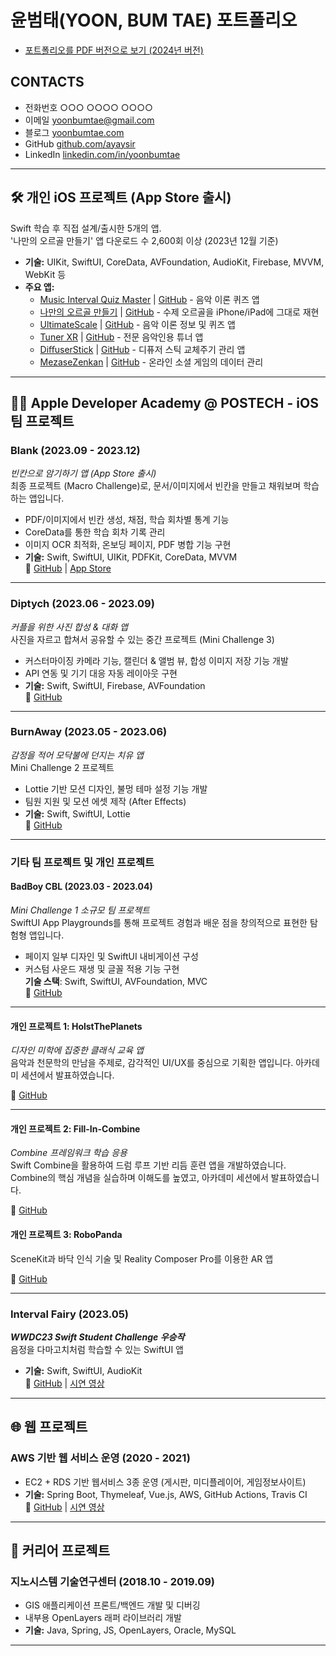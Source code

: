 # 윤범태(YOON, BUM TAE) 포트폴리오
- [포트폴리오를 PDF 버전으로 보기 (2024년 버전)](http://yoonbumtae.com/portfolio/2004)
 
## CONTACTS

- 전화번호 ○○○ ○○○○ ○○○○
- 이메일 [yoonbumtae@gmail.com](mailto:yoonbumtae@gmail.com)
- 블로그 [yoonbumtae.com](http://yoonbumtae.com)
- GitHub [github.com/ayaysir](https://github.com/ayaysir)
- LinkedIn [linkedin.com/in/yoonbumtae](https://linkedin.com/in/yoonbumtae)

---

## 🛠 개인 iOS 프로젝트 (App Store 출시)

Swift 학습 후 직접 설계/출시한 5개의 앱.  
'나만의 오르골 만들기' 앱 다운로드 수 2,600회 이상 (2023년 12월 기준)

- **기술:** UIKit, SwiftUI, CoreData, AVFoundation, AudioKit, Firebase, MVVM, WebKit 등
- **주요 앱:**
  - [Music Interval Quiz Master](https://apps.apple.com/kr/app/id6738980588) | [GitHub](https://github.com/ayaysir/MusicIntervalQuizMaster) - 음악 이론 퀴즈 앱 
  - [나만의 오르골 만들기](https://apps.apple.com/kr/app/id1596583920) | [GitHub](https://github.com/ayaysir/MusicBox) - 수제 오르골을 iPhone/iPad에 그대로 재현
  - [UltimateScale](https://apps.apple.com/kr/app/ultimatescale/id1631310626) | [GitHub](https://github.com/ayaysir/MusicScale) - 음악 이론 정보 및 퀴즈 앱 
  - [Tuner XR](https://apps.apple.com/kr/app/tuner-xr/id1581803256) | [GitHub](https://github.com/ayaysir/iOS-Tuner) - 전문 음악인용 튜너 앱 
  - [DiﬀuserStick](https://apps.apple.com/kr/app/diﬀuserstick/id1578285458) | [GitHub](https://github.com/ayaysir/iOS-DiﬀuserStick) - 디퓨저 스틱 교체주기 관리 앱
  - [MezaseZenkan](https://apps.apple.com/app/mezasezenkan/id1622849722) | [GitHub](https://github.com/ayaysir/iOS-MezaseZenkan) - 온라인 소셜 게임의 데이터 관리 

---

## 🧑‍💻 Apple Developer Academy @ POSTECH - iOS 팀 프로젝트

### **Blank** (2023.09 - 2023.12)  
_빈칸으로 암기하기 앱 (App Store 출시)_  
최종 프로젝트 (Macro Challenge)로, 문서/이미지에서 빈칸을 만들고 채워보며 학습하는 앱입니다.

- PDF/이미지에서 빈칸 생성, 채점, 학습 회차별 통계 기능
- CoreData를 통한 학습 회차 기록 관리
- 이미지 OCR 최적화, 온보딩 페이지, PDF 병합 기능 구현
- **기술:** Swift, SwiftUI, UIKit, PDFKit, CoreData, MVVM  
🔗 [GitHub](https://github.com/DeveloperAcademy-POSTECH/MacC-Afternoon-Team11-FoursTech-Blank) | [App Store](https://apps.apple.com/kr/app/id6471817064)

---

### **Diptych** (2023.06 - 2023.09)  
_커플을 위한 사진 합성 & 대화 앱_  
사진을 자르고 합쳐서 공유할 수 있는 중간 프로젝트 (Mini Challenge 3)

- 커스터마이징 카메라 기능, 캘린더 & 앨범 뷰, 합성 이미지 저장 기능 개발
- API 연동 및 기기 대응 자동 레이아웃 구현
- **기술:** Swift, SwiftUI, Firebase, AVFoundation  
🔗 [GitHub](https://github.com/DeveloperAcademy-POSTECH/MC3-Team8-Aing)

---

### **BurnAway** (2023.05 - 2023.06)  
_감정을 적어 모닥불에 던지는 치유 앱_  
Mini Challenge 2 프로젝트

- Lottie 기반 모션 디자인, 불멍 테마 설정 기능 개발
- 팀원 지원 및 모션 에셋 제작 (After Effects)
- **기술:** Swift, SwiftUI, Lottie  
🔗 [GitHub](https://github.com/DeveloperAcademy-POSTECH/MC2-Afternoon-Team2-BurnAway)

---

### 기타 팀 프로젝트 및 개인 프로젝트

#### BadBoy CBL (2023.03 - 2023.04)  
_Mini Challenge 1 소규모 팀 프로젝트_  
SwiftUI App Playgrounds를 통해 프로젝트 경험과 배운 점을 창의적으로 표현한 탐험형 앱입니다.

- 페이지 일부 디자인 및 SwiftUI 내비게이션 구성
- 커스텀 사운드 재생 및 글꼴 적용 기능 구현  
**기술 스택**: Swift, SwiftUI, AVFoundation, MVC  
🔗 [GitHub](https://github.com/DeveloperAcademy-2nd/mc1-honeyapple)

--- 

#### 개인 프로젝트 1: HolstThePlanets  
_디자인 미학에 집중한 클래식 교육 앱_  
음악과 천문학의 만남을 주제로, 감각적인 UI/UX를 중심으로 기획한 앱입니다. 아카데미 세션에서 발표하였습니다.

🔗 [GitHub](https://github.com/ayaysir/HolstThePlanets)

---

#### 개인 프로젝트 2: Fill-In-Combine  
_Combine 프레임워크 학습 응용_  
Swift Combine을 활용하여 드럼 루프 기반 리듬 훈련 앱을 개발하였습니다. Combine의 핵심 개념을 실습하며 이해도를 높였고, 아카데미 세션에서 발표하였습니다.

🔗 [GitHub](https://github.com/ayaysir/Fill-In-Combine)

#### 개인 프로젝트 3: RoboPanda
SceneKit과 바닥 인식 기술 및 Reality Composer Pro를 이용한 AR 앱

🔗 [GitHub](https://github.com/ayaysir/RoboPanda)

---

### **Interval Fairy** (2023.05)  
_**WWDC23 Swift Student Challenge 우승작**_  
음정을 다마고치처럼 학습할 수 있는 SwiftUI 앱
- **기술:** Swift, SwiftUI, AudioKit  
🔗 [GitHub](https://github.com/ayaysir/interval-fairy) | [시연 영상](https://www.youtube.com/watch?v=GmwB2KxOwjs)

---

## 🌐 웹 프로젝트

### **AWS 기반 웹 서비스 운영 (2020 - 2021)**  
- EC2 + RDS 기반 웹서비스 3종 운영 (게시판, 미디플레이어, 게임정보사이트)
- **기술:** Spring Boot, Thymeleaf, Vue.js, AWS, GitHub Actions, Travis CI  
🔗 [GitHub](http://github.com/ayaysir/awsboard) | [시연 영상](http://yoonbumtae.com/portfolio/awsboard)

---

## 💼 커리어 프로젝트

### **지노시스템 기술연구센터 (2018.10 - 2019.09)**  
- GIS 애플리케이션 프론트/백엔드 개발 및 디버깅
- 내부용 OpenLayers 래퍼 라이브러리 개발
- **기술:** Java, Spring, JS, OpenLayers, Oracle, MySQL

---


<!-- ## 🛠 개인 iOS 프로젝트 (App Store 출시)

Swift 학습 후 직접 설계/출시한 5개의 앱.  
‘나만의 오르골 만들기’ 앱 다운로드 수 2,600회 이상 (2023년 12월 기준)

<table>
  <tr>
    <td>

- **기술:** UIKit, SwiftUI, CoreData, AVFoundation, AudioKit, Firebase, MVVM, WebKit 등  
- **주요 앱:**
  - [Music Interval Quiz Master](https://apps.apple.com/kr/app/id6738980588) | [GitHub](https://github.com/ayaysir/MusicIntervalQuizMaster)  
    음악 이론 퀴즈 앱 
  - [나만의 오르골 만들기](https://apps.apple.com/kr/app/id1596583920) | [GitHub](https://github.com/ayaysir/MusicBox)  
    수제 오르골을 iPhone/iPad에 그대로 재현
  - [UltimateScale](https://apps.apple.com/kr/app/ultimatescale/id1631310626) | [GitHub](https://github.com/ayaysir/MusicScale)  
    음악 이론 정보 및 퀴즈 앱 
  - [Tuner XR](https://apps.apple.com/kr/app/tuner-xr/id1581803256) | [GitHub](https://github.com/ayaysir/iOS-Tuner)  
    전문 음악인용 튜너 앱 
  - [DiﬀuserStick](https://apps.apple.com/kr/app/diﬀuserstick/id1578285458) | [GitHub](https://github.com/ayaysir/iOS-DiﬀuserStick)  
    디퓨저 스틱 교체주기 관리 앱
  - [MezaseZenkan](https://apps.apple.com/app/mezasezenkan/id1622849722) | [GitHub](https://github.com/ayaysir/iOS-MezaseZenkan)  
    온라인 소셜 게임의 데이터 관리 앱

    </td>
    <td align="right" width="220" style="border: none;">
      <img src="https://github.com/user-attachments/assets/61222e8f-504f-451d-bb08-635362634aaa" width="200">
    </td>
  </tr>
</table>

---

## 🧑‍💻 Apple Developer Academy @ POSTECH - iOS 팀 프로젝트

### **Blank** (2023.09 - 2023.12)

<table>
  <tr>
    <td>

_빈칸으로 암기하기 앱 (App Store 출시)_  
문서/이미지에서 빈칸을 만들고 채워보며 학습하는 최종 프로젝트입니다.  

- PDF/이미지에서 빈칸 생성, 채점, 학습 회차별 통계 기능  
- CoreData를 통한 학습 회차 기록 관리  
- 이미지 OCR 최적화, 온보딩 페이지, PDF 병합 기능 구현  
- **기술:** Swift, SwiftUI, UIKit, PDFKit, CoreData, MVVM  
🔗 [GitHub](https://github.com/DeveloperAcademy-POSTECH/MacC-Afternoon-Team11-FoursTech-Blank) | [App Store](https://apps.apple.com/kr/app/id6471817064)

    </td>
    <td align="right" width="220">
      <img src="https://github.com/user-attachments/assets/61222e8f-504f-451d-bb08-635362634aaa" width="200">
    </td>
  </tr>
</table>

---

### **Diptych** (2023.06 - 2023.09)

<table>
  <tr>
    <td>

_커플을 위한 사진 합성 & 대화 앱_  

- 커스터마이징 카메라 기능, 캘린더 & 앨범 뷰, 합성 이미지 저장 기능 개발  
- API 연동 및 기기 대응 자동 레이아웃 구현  
- **기술:** Swift, SwiftUI, Firebase, AVFoundation  
🔗 [GitHub](https://github.com/DeveloperAcademy-POSTECH/MC3-Team8-Aing)

    </td>
    <td align="right" width="220">
      <img src="https://your.image.url/diptych.png" width="200">
    </td>
  </tr>
</table>

---

### **BurnAway** (2023.05 - 2023.06)

<table>
  <tr>
    <td>

_감정을 적어 모닥불에 던지는 치유 앱_  

- Lottie 기반 모션 디자인, 불멍 테마 설정 기능 개발  
- 팀원 지원 및 모션 에셋 제작 (After Effects)  
- **기술:** Swift, SwiftUI, Lottie  
🔗 [GitHub](https://github.com/DeveloperAcademy-POSTECH/MC2-Afternoon-Team2-BurnAway)

    </td>
    <td align="right" width="220">
      <img src="https://your.image.url/burnaway.png" width="200">
    </td>
  </tr>
</table>

---

### 기타 팀 프로젝트 및 개인 프로젝트

#### **BadBoy CBL** (2023.03 - 2023.04)

<table>
  <tr>
    <td>

_아카데미 초기 단계에서 진행된 탐험형 SwiftUI 앱 프로젝트_

- SwiftUI 기반 파라미터 내비게이션 및 페이지 일부 디자인  
- 사운드 및 커스텀 폰트 적용  
**기술:** Swift, SwiftUI, AVFoundation, MVC  
🔗 [GitHub](https://github.com/DeveloperAcademy-2nd/mc1-honeyapple)

    </td>
    <td align="right" width="220">
      <img src="https://your.image.url/badboy.png" width="180">
    </td>
  </tr>
</table>

---

#### **HolstThePlanets**

<table>
  <tr>
    <td>

_디자인 미학에 집중한 클래식 교육 앱_  
감각적인 UI/UX를 중심으로 기획된 앱으로 아카데미 세션에서 발표하였습니다.  
🔗 [GitHub](https://github.com/ayaysir/HolstThePlanets)

    </td>
    <td align="right" width="220">
      <img src="https://your.image.url/holst.png" width="180">
    </td>
  </tr>
</table>

---

#### **Fill-In-Combine**

<table>
  <tr>
    <td>

_Combine 프레임워크 학습 응용 프로젝트_  
드럼 루프 기반 리듬 훈련 앱으로 Combine의 핵심 개념을 실습하며 개발하였습니다.  
🔗 [GitHub](https://github.com/ayaysir/Fill-In-Combine)

    </td>
    <td align="right" width="220">
      <img src="https://your.image.url/fillin.png" width="180">
    </td>
  </tr>
</table>

---

### **Interval Fairy** (2023.05)

<table>
  <tr>
    <td>

_WWDC23 Swift Student Challenge 수상작_  
음정을 다마고치처럼 학습할 수 있는 SwiftUI 기반 앱입니다.  
**기술:** Swift, SwiftUI, AudioKit  
🔗 [GitHub](https://github.com/ayaysir/interval-fairy) | [시연 영상](https://www.youtube.com/watch?v=GmwB2KxOwjs)

    </td>
    <td align="right" width="220">
      <img src="https://your.image.url/intervalfairy.png" width="200">
    </td>
  </tr>
</table>

---

## 🌐 웹 프로젝트

### **AWS 기반 웹 서비스 운영 (2020 - 2021)**

<table>
  <tr>
    <td>

- EC2 + RDS 기반 웹서비스 3종 운영 (게시판, 미디플레이어, 게임정보사이트)  
- **기술:** Spring Boot, Thymeleaf, Vue.js, AWS, GitHub Actions, Travis CI  
🔗 [GitHub](http://github.com/ayaysir/awsboard) | [시연 영상](http://yoonbumtae.com/portfolio/awsboard)

    </td>
    <td align="right" width="220">
      <img src="https://your.image.url/web.png" width="200">
    </td>
  </tr>
</table>

---

## 💼 커리어 프로젝트

### **지노시스템 기술연구센터 (2018.10 - 2019.09)**

<table>
  <tr>
    <td>

- GIS 애플리케이션 프론트/백엔드 개발 및 디버깅  
- 내부용 OpenLayers 래퍼 라이브러리 개발  
- **기술:** Java, Spring, JS, OpenLayers, Oracle, MySQL

    </td>
    <td align="right" width="220">
      <img src="https://your.image.url/gis.png" width="200">
    </td>
  </tr>
</table> -->
